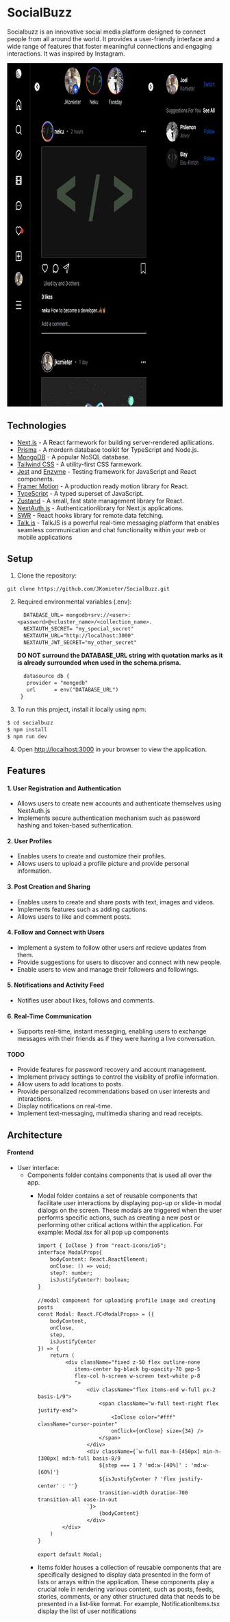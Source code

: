 # SocialBuzz

Socialbuzz is an innovative social media platform designed to connect people from all around the world. 
It provides a user-friendly interface and a wide range of features that foster meaningful connections and engaging interactions.
It was inspired by Instagram.

<img src="socialbuzz/public/images/Screenshot 2023-07-18 at 7.27.11 PM.png" height="800" width="900" >

## Technologies
- [Next.js](https://nextjs.org/) - A React farmework for building server-rendered apllications.
- [Prisma](https://www.prisma.io/) - A mordern database toolkit for TypeScript and Node.js.
- [MongoDB](https://www.mongodb.com/) - A popular NoSQL database.
- [Tailwind CSS](https://tailwindcss.com/) - A utility-first CSS farmework.
- [Jest](https://jestjs.io) and [Enzyme](https://enzymejs.github.io/enzyme/) - Testing framework for JavaScript and React components.
- [Framer Motion](https://www.framer.com/motion/) - A production ready motion library for React.
- [TypeScript](https://www.typescriptlang.org) - A typed superset of JavaScript.
- [Zustand](https://github.com/pmndrs/zustand) - A small, fast state management library for React.
- [NextAuth.js](https://next-auth.js.org/) - Authenticationlibrary for Next.js applications.
- [SWR](https://swr.vercel.app) - React hooks library for remote data fetching.
- [Talk.js](https://talkjs.com/)  - TalkJS is a powerful real-time messaging platform that enables seamless communication and chat functionality within your web or mobile applications



## Setup
1. Clone the repository:
```
git clone https://github.com/JKomieter/SocialBuzz.git
```

2. Required environmental variables (.env):
   ```
     DATABASE_URL= mongodb+srv://<user>:<password>@<cluster_name>/<collection_name>.
     NEXTAUTH_SECRET= "my_special_secret"
     NEXTAUTH_URL="http://localhost:3000"
     NEXTAUTH_JWT_SECRET="my_other_secret"
   ```
      **DO NOT surround the DATABASE_URL string with quotation marks as it is already surrounded when used in the schema.prisma.**
   ```
     datasource db {
      provider = "mongodb"
      url      = env("DATABASE_URL")
    }
   ```
   
   

4. To run this project, install it locally using npm:
```
$ cd socialbuzz
$ npm install
$ npm run dev
```
4. Open [http://localhost:3000](http://localhost:3000) in your browser to view the application.


## Features

#### 1. User Registration and Authentication
   - Allows users to create new accounts and authenticate themselves using NextAuth.js
   - Implements secure authentication mechanism such as password hashing and token-based suthentication.

#### 2. User Profiles
   - Enables users to create and customize their profiles.
   - Allows users to upload a profile picture and provide personal information.

#### 3. Post Creation and Sharing
   - Enables users to create and share posts with text, images and videos.
   - Implements features such as adding captions.
   - Allows users to like and comment posts.

#### 4. Follow and Connect with Users
   - Implement a system to follow other users anf recieve updates from them.
   - Provide suggestions for users to discover and connect with new people.
   - Enable users to view and manage their followers and followings.

#### 5. Notifications and Activity Feed
   - Notifies user about likes, follows and comments.

#### 6. Real-Time Communication
   - Supports real-time, instant messaging, enabling users to exchange messages with their friends as if they were having a live                 conversation.

#### TODO
   - Provide features for password recovery and account management.
   - Implement privacy settings to control the visiblity of profile information.
   - Allow users to add locations to posts.
   - Provide personalized recommendations based on user interests and interactions.
   - Display notifications on real-time.
   - Implement text-messaging, multimedia sharing and read receipts.


## Architecture

#### Frontend
   * User interface:
        - Components folder contains components that is used all over the app.
             * Modal folder contains a set of reusable components that facilitate user interactions by displaying pop-up or slide-in modal                 dialogs on the screen. These modals are triggered when the user performs specific actions, such as creating a new post or                   performing other critical actions within the application.
                  For example:
                  Modal.tsx for all pop up components
               
               ```
               import { IoClose } from "react-icons/io5";
               interface ModalProps{
                   bodyContent: React.ReactElement;
                   onClose: () => void;
                   step?: number;
                   isJustifyCenter?: boolean;
               }
               
               //modal component for uploading profile image and creating posts
               const Modal: React.FC<ModalProps> = ({
                   bodyContent,
                   onClose,
                   step,
                   isJustifyCenter
               }) => {
                   return (
                        <div className="fixed z-50 flex outline-none 
                           items-center bg-black bg-opacity-70 gap-5
                           flex-col h-screen w-screen text-white p-8
                           ">
                               <div className="flex items-end w-full px-2 basis-1/9">
                                   <span className="w-full text-right flex justify-end">
                                       <IoClose color="#fff" className="cursor-pointer" 
                                       onClick={onClose} size={34} />
                                   </span>
                               </div>
                               <div className={`w-full max-h-[450px] min-h-[300px] md:h-full basis-8/9  
                                   ${step === 1 ? 'md:w-[40%]' : 'md:w-[60%]'}
                                   ${isJustifyCenter ? 'flex justify-center' : ''}
                                   transition-width duration-700 transition-all ease-in-out
                               `}>
                                   {bodyContent}
                               </div>
                       </div>
                   )
               }
               
               export default Modal;
               ```
               
            * Items folder houses a collection of reusable components that are specifically designed to display data presented in the form of             lists or arrays within the application. These components play a crucial role in rendering various content, such as posts, feeds,           stories, comments, or any other structured data that needs to be presented in a list-like format.
               For example, NotificationItems.tsx display the list of user notifications
              
              ```
                 
               
